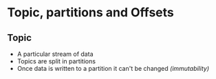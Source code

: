 # Topic, partitions and Offsets

## Topic 

* A particular stream of data
* Topics are split in partitions
* Once data is written to a partition it can't be changed *(immutability)*




